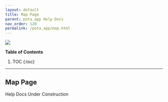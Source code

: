 ```yaml
---
layout: default
title: Map Page
parent: pota.app Help Docs
nav_order: 120
permalink: /pota_app/map.html
---
```


![](images/pota-256x256.png)


**Table of Contents**
1. TOC
{:toc}
---

## Map Page
Help Docs Under Construction